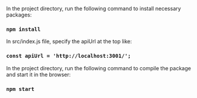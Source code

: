 In the project directory, run the following command to install necessary packages:

### `npm install`

In src/index.js file, specify the apiUrl at the top like:

### `const apiUrl = 'http://localhost:3001/';`

In the project directory, run the following command to compile the package and start it in the browser:

### `npm start`
